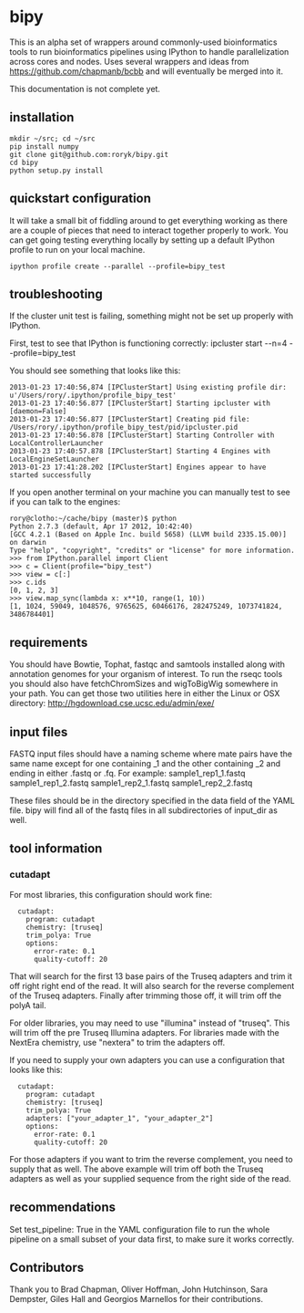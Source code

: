 # bipy
This is an alpha set of wrappers around commonly-used bioinformatics tools to
run bioinformatics pipelines using IPython to handle parallelization across
cores and nodes. Uses several wrappers and ideas from https://github.com/chapmanb/bcbb and will eventually be merged into it.

This documentation is not complete yet.

## installation
    mkdir ~/src; cd ~/src
    pip install numpy
    git clone git@github.com:roryk/bipy.git
    cd bipy
    python setup.py install

## quickstart configuration
It will take a small bit of fiddling around to get everything working as there are a couple of pieces that need
to interact together properly to work. You can get going testing everything locally by setting up a default IPython
profile to run on your local machine.

    ipython profile create --parallel --profile=bipy_test

## troubleshooting
If the cluster unit test is failing, something might not be set up properly with IPython.

First, test to see that IPython is functioning correctly:
    ipcluster start --n=4 --profile=bipy_test

You should see something that looks like this:
```
2013-01-23 17:40:56,874 [IPClusterStart] Using existing profile dir: u'/Users/rory/.ipython/profile_bipy_test'
2013-01-23 17:40:56.877 [IPClusterStart] Starting ipcluster with [daemon=False]
2013-01-23 17:40:56.877 [IPClusterStart] Creating pid file: /Users/rory/.ipython/profile_bipy_test/pid/ipcluster.pid
2013-01-23 17:40:56.878 [IPClusterStart] Starting Controller with LocalControllerLauncher
2013-01-23 17:40:57.878 [IPClusterStart] Starting 4 Engines with LocalEngineSetLauncher
2013-01-23 17:41:28.202 [IPClusterStart] Engines appear to have started successfully
```

If you open another terminal on your machine you can manually test to see if you can talk to the engines:
```
rory@clotho:~/cache/bipy (master)$ python
Python 2.7.3 (default, Apr 17 2012, 10:42:40)
[GCC 4.2.1 (Based on Apple Inc. build 5658) (LLVM build 2335.15.00)] on darwin
Type "help", "copyright", "credits" or "license" for more information.
>>> from IPython.parallel import Client
>>> c = Client(profile="bipy_test")
>>> view = c[:]
>>> c.ids
[0, 1, 2, 3]
>>> view.map_sync(lambda x: x**10, range(1, 10))
[1, 1024, 59049, 1048576, 9765625, 60466176, 282475249, 1073741824, 3486784401]
```


## requirements
You should have Bowtie, Tophat, fastqc and samtools installed along with annotation genomes for your organism of interest.
To run the rseqc tools you should also have fetchChromSizes and wigToBigWig
somewhere in your path. You can get those two utilities here in either
the Linux or OSX directory:
http://hgdownload.cse.ucsc.edu/admin/exe/

## input files
FASTQ input files should have a naming scheme where mate pairs have the same
name except for one containing _1 and the other containing _2 and ending
in either .fastq or .fq. For example:
    sample1_rep1_1.fastq
    sample1_rep1_2.fastq
    sample1_rep2_1.fastq
    sample1_rep2_2.fastq

These files should be in the directory specified in the data field of
the YAML file. bipy will find all of the fastq files in all subdirectories
of input_dir as well.

## tool information
### cutadapt
For most libraries, this configuration should work fine:
```
  cutadapt:
    program: cutadapt
    chemistry: [truseq]
    trim_polya: True
    options:
      error-rate: 0.1
      quality-cutoff: 20
```
That will search for the first 13 base pairs of the Truseq adapters and trim it
off right right end of the read. It will also search for the reverse complement
of the Truseq adapters. Finally after trimming those off, it will trim off the
polyA tail.

For older libraries, you may need to use "illumina" instead of "truseq". This will
trim off the pre Truseq Illumina adapters. For libraries made with the NextEra chemistry,
use "nextera" to trim the adapters off.

If you need to supply your own adapters you can use a configuration that looks like this:
```
  cutadapt:
    program: cutadapt
    chemistry: [truseq]
    trim_polya: True
    adapters: ["your_adapter_1", "your_adapter_2"]
    options:
      error-rate: 0.1
      quality-cutoff: 20
```
For those adapters if you want to trim the reverse complement, you need to supply that as well.
The above example will trim off both the Truseq adapters as well as your supplied sequence from
the right side of the read.


## recommendations
Set test_pipeline: True in the YAML configuration file to run the whole pipeline
on a small subset of your data first, to make sure it works correctly.

## Contributors
Thank you to Brad Chapman, Oliver Hoffman, John Hutchinson, Sara Dempster, Giles
Hall and Georgios Marnellos for their contributions.
